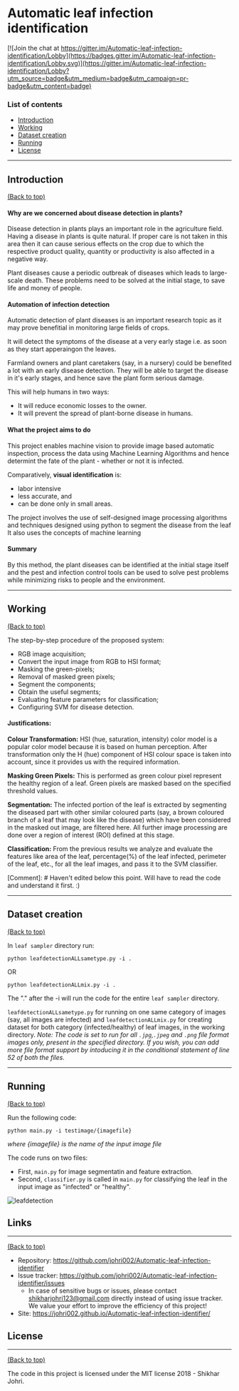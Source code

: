 # Automatic leaf infection identification


[![Join the chat at https://gitter.im/Automatic-leaf-infection-identification/Lobby](https://badges.gitter.im/Automatic-leaf-infection-identification/Lobby.svg)](https://gitter.im/Automatic-leaf-infection-identification/Lobby?utm_source=badge&utm_medium=badge&utm_campaign=pr-badge&utm_content=badge)

### List of contents

- [Introduction](#introduction)
- [Working](#working)
- [Dataset creation](#dataset-creation)
- [Running](#running)
- [License](#license)


---

## Introduction

[(Back to top)](#list-of-contents)

#### Why are we concerned about disease detection in plants?

Disease detection in plants plays an important role in the agriculture field. Having a disease in plants is quite natural. If proper care is not taken in this area then it can cause serious effects on the crop due to which the respective product quality, quantity or productivity is also affected in a negative way.

Plant diseases cause a periodic outbreak of diseases which leads to large-scale death. These problems need to be solved at the initial stage, to save life and money of people.

#### Automation of infection detection

Automatic detection of plant diseases is an important research topic as it may prove benefitial in monitoring large fields of crops.

It will detect the symptoms of the disease at a very early stage i.e. as soon as they start apperaingon the leaves.

Farmland owners and plant caretakers (say, in a nursery) could be benefited a lot with an early disease detection. They will be able to target the disease in it's early stages, and hence save the plant form serious damage.

This will help humans in two ways:
- It will reduce economic losses to the owner.
- It will prevent the spread of plant-borne disease in humans.


#### What the project aims to do

This project enables machine vision to provide image based automatic inspection, process the data using Machine Learning Algorithms and hence determint the fate of the plant - whether or not it is infected.

Comparatively, __visual identification__ is:
- labor intensive
- less accurate, and
- can be done only in small areas.

The project involves the use of self-designed image processing algorithms and techniques designed using python to segment the disease from the leaf
It also uses the concepts of machine learning


#### Summary
By this method, the plant diseases can be identified at the initial stage itself and the pest and infection control tools can be used to solve pest problems while minimizing risks to people and the environment.


---

## Working

[(Back to top)](#list-of-contents)

The step-by-step procedure of the proposed system:

+ RGB image acquisition;
+ Convert the input image from RGB to HSI format;
+ Masking the green-pixels;
+ Removal of masked green pixels;
+ Segment the components;
+ Obtain the useful segments;
+ Evaluating feature parameters for classification;
+ Configuring SVM for disease detection.

#### Justifications:

**Colour Transformation:**
HSI (hue, saturation, intensity) color model is a popular color model because it is based on human perception.
After transformation only the H (hue) component of HSI colour space is taken into account, since it provides us with the required information.

**Masking Green Pixels:**
This is performed as green colour pixel represent the healthy region of a leaf.
Green pixels are masked based on the specified threshold values.

**Segmentation:**
The infected portion of the leaf is extracted by segmenting the diseased part with other similar coloured parts (say, a brown
coloured branch of a leaf that may look like the disease) which have been considered in the masked out image, are filtered here.
All further image processing are done over a region of interest (ROI) defined at this stage.

**Classification:**
From the previous results we analyze and evaluate the features like area of the leaf, percentage(%) of the leaf infected, perimeter
of the leaf, etc., for all the leaf images, and pass it to the SVM classifier.

[Comment]: # Haven't edited below this point. Will have to read the code and understand it first. :)

---

## Dataset creation

[(Back to top)](#list-of-contents)

In `leaf sampler` directory run:
```shell
python leafdetectionALLsametype.py -i .
```
OR
```shell
python leafdetectionALLmix.py -i .
```

The "." after the -i will run the code for the entire `leaf sampler` directory.

`leafdetectionALLsametype.py` for running on one same category of images (say, all images are infected) and `leafdetectionALLmix.py` for creating dataset for both category (infected/healthy) of leaf images, in the working directory.
*Note: The code is set to run for all `.jpg`,`.jpeg` and `.png` file format images only, present in the specified directory.
       If you wish, you can add more file format support by intoducing it in the conditional statement of line 52 of both the        files.*


---

## Running

[(Back to top)](#list-of-contents)

Run the following code:
```shell
python main.py -i testimage/{imagefile}
```
*where {imagefile} is the name of the input image file*

The code runs on two files:
+ First, `main.py` for image segmentatin and feature extraction.
+ Second, `classifier.py` is called in `main.py` for classifying the leaf in the input image as "infected" or "healthy".

![leafdetection](https://user-images.githubusercontent.com/30645315/49014339-cb72db00-f1a5-11e8-9ceb-4010a860e162.gif)


## Links
----
[(Back to top)](#list-of-contents)

- Repository: https://github.com/johri002/Automatic-leaf-infection-identifier
- Issue tracker: https://github.com/johri002/Automatic-leaf-infection-identifier/issues
  - In case of sensitive bugs or issues, please contact shikharjohri123@gmail.com directly instead of using issue tracker. We value your effort to improve the efficiency of this project!
- Site: https://johri002.github.io/Automatic-leaf-infection-identifier/


## License
---
[(Back to top)](#list-of-contents)

The code in this project is licensed under the MIT license 2018 - Shikhar Johri.
